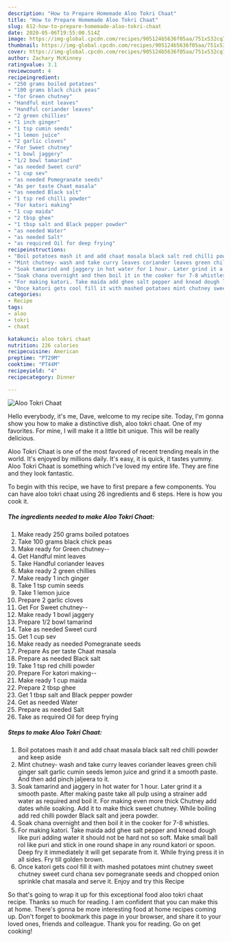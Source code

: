 ```yaml
---
description: "How to Prepare Homemade Aloo Tokri Chaat"
title: "How to Prepare Homemade Aloo Tokri Chaat"
slug: 612-how-to-prepare-homemade-aloo-tokri-chaat
date: 2020-05-06T19:55:00.514Z
image: https://img-global.cpcdn.com/recipes/905124b5636f05aa/751x532cq70/aloo-tokri-chaat-recipe-main-photo.jpg
thumbnail: https://img-global.cpcdn.com/recipes/905124b5636f05aa/751x532cq70/aloo-tokri-chaat-recipe-main-photo.jpg
cover: https://img-global.cpcdn.com/recipes/905124b5636f05aa/751x532cq70/aloo-tokri-chaat-recipe-main-photo.jpg
author: Zachary McKinney
ratingvalue: 3.1
reviewcount: 4
recipeingredient:
- "250 grams boiled potatoes"
- "100 grams black chick peas"
- "for Green chutney"
- "Handful mint leaves"
- "Handful coriander leaves"
- "2 green chillies"
- "1 inch ginger"
- "1 tsp cumin seeds"
- "1 lemon juice"
- "2 garlic cloves"
- "For Sweet chutney"
- "1 bowl jaggery"
- "1/2 bowl tamarind"
- "as needed Sweet curd"
- "1 cup sev"
- "as needed Pomegranate seeds"
- "As per taste Chaat masala"
- "as needed Black salt"
- "1 tsp red chilli powder"
- "For katori making"
- "1 cup maida"
- "2 tbsp ghee"
- "1 tbsp salt and Black pepper powder"
- "as needed Water"
- "as needed Salt"
- "as required Oil for deep frying"
recipeinstructions:
- "Boil potatoes mash it and add chaat masala black salt red chilli powder and keep aside"
- "Mint chutney- wash and take curry leaves coriander leaves green chili ginger salt garlic cumin seeds lemon juice and grind it a smooth paste. And then add pinch jaljeera to it."
- "Soak tamarind and jaggery in hot water for 1 hour. Later grind it a smooth paste. After making paste take all pulp using a strainer add water as required and boil it. For making even more thick Chutney add dates while soaking. Add it to make thick sweet chutney. While boiling add red chilli powder Black salt and jeera powder."
- "Soak chana overnight and then boil it in the cooker for 7-8 whistles."
- "For making katori. Take maida add ghee salt pepper and knead dough like puri adding water it should not be hard not so soft. Make small ball rol like puri and stick in one round shape in any round katori or spoon. Deep fry it immediately it will get separate from it. While frying press it in all sides. Fry till golden brown."
- "Once katori gets cool fill it with mashed potatoes mint chutney sweet chutney sweet curd chana sev pomegranate seeds and chopped onion sprinkle chat masala and serve it. Enjoy and try this Recipe"
categories:
- Recipe
tags:
- aloo
- tokri
- chaat

katakunci: aloo tokri chaat 
nutrition: 226 calories
recipecuisine: American
preptime: "PT29M"
cooktime: "PT44M"
recipeyield: "4"
recipecategory: Dinner

---
```



![Aloo Tokri Chaat](https://img-global.cpcdn.com/recipes/905124b5636f05aa/751x532cq70/aloo-tokri-chaat-recipe-main-photo.jpg)

Hello everybody, it's me, Dave, welcome to my recipe site. Today, I'm gonna show you how to make a distinctive dish, aloo tokri chaat. One of my favorites. For mine, I will make it a little bit unique. This will be really delicious.



Aloo Tokri Chaat is one of the most favored of recent trending meals in the world. It's enjoyed by millions daily. It's easy, it is quick, it tastes yummy. Aloo Tokri Chaat is something which I've loved my entire life. They are fine and they look fantastic.


To begin with this recipe, we have to first prepare a few components. You can have aloo tokri chaat using 26 ingredients and 6 steps. Here is how you cook it.

<!--inarticleads1-->

##### The ingredients needed to make Aloo Tokri Chaat:

1. Make ready 250 grams boiled potatoes
1. Take 100 grams black chick peas
1. Make ready for Green chutney--
1. Get Handful mint leaves
1. Take Handful coriander leaves
1. Make ready 2 green chillies
1. Make ready 1 inch ginger
1. Take 1 tsp cumin seeds
1. Take 1 lemon juice
1. Prepare 2 garlic cloves
1. Get For Sweet chutney--
1. Make ready 1 bowl jaggery
1. Prepare 1/2 bowl tamarind
1. Take as needed Sweet curd
1. Get 1 cup sev
1. Make ready as needed Pomegranate seeds
1. Prepare As per taste Chaat masala
1. Prepare as needed Black salt
1. Take 1 tsp red chilli powder
1. Prepare For katori making--
1. Make ready 1 cup maida
1. Prepare 2 tbsp ghee
1. Get 1 tbsp salt and Black pepper powder
1. Get as needed Water
1. Prepare as needed Salt
1. Take as required Oil for deep frying




<!--inarticleads2-->

##### Steps to make Aloo Tokri Chaat:

1. Boil potatoes mash it and add chaat masala black salt red chilli powder and keep aside
1. Mint chutney- wash and take curry leaves coriander leaves green chili ginger salt garlic cumin seeds lemon juice and grind it a smooth paste. And then add pinch jaljeera to it.
1. Soak tamarind and jaggery in hot water for 1 hour. Later grind it a smooth paste. After making paste take all pulp using a strainer add water as required and boil it. For making even more thick Chutney add dates while soaking. Add it to make thick sweet chutney. While boiling add red chilli powder Black salt and jeera powder.
1. Soak chana overnight and then boil it in the cooker for 7-8 whistles.
1. For making katori. Take maida add ghee salt pepper and knead dough like puri adding water it should not be hard not so soft. Make small ball rol like puri and stick in one round shape in any round katori or spoon. Deep fry it immediately it will get separate from it. While frying press it in all sides. Fry till golden brown.
1. Once katori gets cool fill it with mashed potatoes mint chutney sweet chutney sweet curd chana sev pomegranate seeds and chopped onion sprinkle chat masala and serve it. Enjoy and try this Recipe




So that's going to wrap it up for this exceptional food aloo tokri chaat recipe. Thanks so much for reading. I am confident that you can make this at home. There's gonna be more interesting food at home recipes coming up. Don't forget to bookmark this page in your browser, and share it to your loved ones, friends and colleague. Thank you for reading. Go on get cooking!
